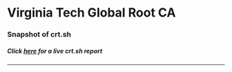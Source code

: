 # Virginia Tech Global Root CA
### Snapshot of crt.sh
##### Click [here](https://crt.sh/?q=12E4078670F5EB9EE686185CBEF76D0E8895D532D6D49FE211F87C048876BF86) for a live crt.sh report

---
